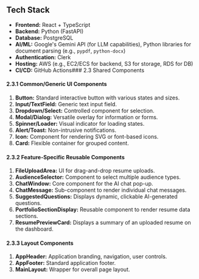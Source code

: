 ## Tech Stack

-   **Frontend:** React + TypeScript
-   **Backend:** Python (FastAPI)
-   **Database:** PostgreSQL
-   **AI/ML:** Google's Gemini API (for LLM capabilities), Python libraries for document parsing (e.g., `pypdf`, `python-docx`)
-   **Authentication:** Clerk
-   **Hosting:** AWS (e.g., EC2/ECS for backend, S3 for storage, RDS for DB)
-   **CI/CD:** GitHub Actions### 2.3 Shared Components

#### 2.3.1 Common/Generic UI Components

1.  **Button:** Standard interactive button with various states and sizes.
2.  **Input/TextField:** Generic text input field.
3.  **Dropdown/Select:** Controlled component for selection.
4.  **Modal/Dialog:** Versatile overlay for information or forms.
5.  **Spinner/Loader:** Visual indicator for loading states.
6.  **Alert/Toast:** Non-intrusive notifications.
7.  **Icon:** Component for rendering SVG or font-based icons.
8.  **Card:** Flexible container for grouped content.

#### 2.3.2 Feature-Specific Reusable Components

1.  **FileUploadArea:** UI for drag-and-drop resume uploads.
2.  **AudienceSelector:** Component to select multiple audience types.
3.  **ChatWindow:** Core component for the AI chat pop-up.
4.  **ChatMessage:** Sub-component to render individual chat messages.
5.  **SuggestedQuestions:** Displays dynamic, clickable AI-generated questions.
6.  **PortfolioSectionDisplay:** Reusable component to render resume data sections.
7.  **ResumePreviewCard:** Displays a summary of an uploaded resume on the dashboard.

#### 2.3.3 Layout Components

1.  **AppHeader:** Application branding, navigation, user controls.
2.  **AppFooter:** Standard application footer.
3.  **MainLayout:** Wrapper for overall page layout.